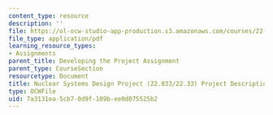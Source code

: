```yaml
---
content_type: resource
description: ''
file: https://ol-ocw-studio-app-production.s3.amazonaws.com/courses/22-033-nuclear-systems-design-project-fall-2011/7a3131ea5cb70d9f109bee0d075525b2_MIT22_033F11_F02-Project-Description.pdf
file_type: application/pdf
learning_resource_types:
- Assignments
parent_title: Developing the Project Assignment
parent_type: CourseSection
resourcetype: Document
title: Nuclear Systems Design Project (22.033/22.33) Project Description, Fall 2002
type: OCWFile
uid: 7a3131ea-5cb7-0d9f-109b-ee0d075525b2
---
```

